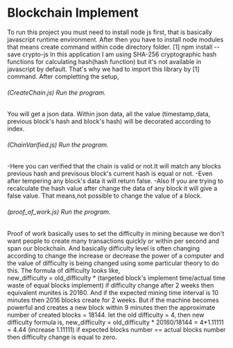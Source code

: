 # Blockchain Implement

To run this project you must need to install node js first, that is basically javascript runtime environment. After then you have to install node modules that means create command within code directory folder. 
                                           [1]  npm install --save crypto-js
                                            In this application I am using SHA-256 cryptographic hash functions for calculating hash(hash function)
                                            but it's not available in javascript by default. That's why we had to import this library by [1] command.
After completting the setup,

###### (CreateChain.js) Run the program.
 You will get a json data. Within json data, all the value (timestamp,data, previous block's hash and block's hash) will be decorated according to index.
 
###### (ChainVarified.js) Run the program.
-Here you can verified that the chain is valid or not.It will match any blocks previous hash and previsous block's current hash is equal or not.
-Even after tempering any block's data it will return false.
-Also If you are trying to recalculate the hash value after change the data of any block it will give a false value.
That means,not possible to change the value of a block.

###### (proof_of_work.js) Run the program.
Proof of work basically uses to set the difficulty in mining because we don't want people to create many transactions quickly or  within per second and span our blockchain. And basically difficulty level is often changing according to change the increase or decrease the power of a computer and the value of difficulty is being changed using some particular theory to do this.
The formula of difficulty looks like,  
new_difficulty = old_difficulty * (targeted block's implement time/actual time waste of equal blocks implement)
if difficulty change after 2 weeks then equivalent munites is 20160. And if the expected mining time interval is 10 minutes then 2016 blocks create for 2 weeks. But if the machine becomes powerful and creates a new block within 9 minutes then the approximate number of created blocks = 18144.
let the old difficulty = 4, then new difficulty formula is,
new_difficulty = old_difficulty * 20160/18144 
                       = 4*1.11111
                       = 4.44  (increase 1.11111)
if expected blocks number == actual blocks number then difficulty change is equal to zero.

 
